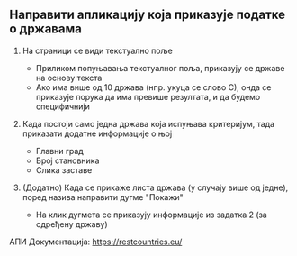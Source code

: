 ## Направити апликацију која приказује податке о државама

1. На страници се види текстуално поље 
    - Приликом попуњавања текстуалног поља, приказују се државе на основу текста
    - Ако има више од 10 држава (нпр. укуца се слово С), онда се приказује порука да има превише резултата, и да будемо специфичнији

2. Када постоји само једна држава која испуњава критеријум, тада приказати додатне информације о њој
    - Главни град
    - Број становника
    - Слика заставе

3. (Додатно) Када се прикаже листа држава (у случају више од једне), поред назива направити дугме "Покажи"
    - На клик дугмета се приказују информације из задатка 2 (за одређену државу)



АПИ Документација: https://restcountries.eu/